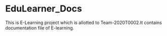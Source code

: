 # EduLearner_Docs
This is E-Learning project which is allotted to Team-2020T0002.It contains documentation file of E-learning.

